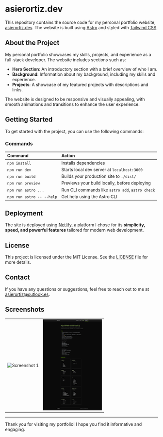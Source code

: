 # asierortiz.dev

This repository contains the source code for my personal portfolio website, [asierortiz.dev](https://asierortiz.dev/). The website is built using [Astro](https://astro.build/) and styled with [Tailwind CSS](https://tailwindcss.com/).

## About the Project

My personal portfolio showcases my skills, projects, and experience as a full-stack developer. The website includes sections such as:

- **Hero Section**: An introductory section with a brief overview of who I am.
- **Background**: Information about my background, including my skills and experience.
- **Projects**: A showcase of my featured projects with descriptions and links.

The website is designed to be responsive and visually appealing, with smooth animations and transitions to enhance the user experience.

## Getting Started

To get started with the project, you can use the following commands:

### Commands

| Command                   | Action                                           |
| :------------------------ | :----------------------------------------------- |
| `npm install`             | Installs dependencies                            |
| `npm run dev`             | Starts local dev server at `localhost:3000`      |
| `npm run build`           | Builds your production site to `./dist/`         |
| `npm run preview`         | Previews your build locally, before deploying    |
| `npm run astro ...`       | Run CLI commands like `astro add`, `astro check` |
| `npm run astro -- --help` | Get help using the Astro CLI                     |

## Deployment

The site is deployed using [Netlify](https://www.netlify.com/), a platform I chose for its **simplicity, speed, and powerful features** tailored for modern web development.

## License

This project is licensed under the MIT License. See the [LICENSE](LICENSE) file for more details.

## Contact

If you have any questions or suggestions, feel free to reach out to me at [asierortiz@outlook.es](mailto:asierortiz@outlook.es).

## Screenshots

<table style="border: none; border-collapse: collapse;">
  <tr>
    <td align="center" style="border: none;">
      <img src="./screenshots/screenshot-1.jpg" alt="Screenshot 1" height="300"/>
    </td>
    <td align="center" style="border: none;">
      <img src="./screenshots/screenshot-2.jpg" alt="Screenshot 2" height="300"/>
    </td>
  </tr>
</table>

---

Thank you for visiting my portfolio! I hope you find it informative and engaging.
